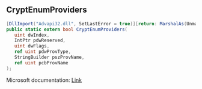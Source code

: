 ## CryptEnumProviders

```csharp
[DllImport("Advapi32.dll", SetLastError = true)][return: MarshalAs(UnmanagedType.Bool)]
public static extern bool CryptEnumProviders(
   uint dwIndex,
   IntPtr pdwReserved,
   uint dwFlags,
   ref uint pdwProvType,
   StringBuilder pszProvName,
   ref uint pcbProvName
);
```

Microsoft documentation: [Link](https://docs.microsoft.com/en-us/windows/win32/api/wincrypt/nf-wincrypt-cryptenumprovidersa)
